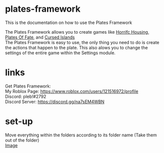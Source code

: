 # plates-framework
This is the documentation on how to use the Plates Framework

The Plates Framework allows you to create games like [Horrifc Housing](https://www.roblox.com/games/263761432/UPDATE-Horrific-Housing), [Plates Of Fate](https://www.roblox.com/games/4783966408/Plates-of-Fate-Remastered), and [Cursed Islands](https://www.roblox.com/games/990566015/Cursed-Islands) \
The Plates Framework is easy to use, the only thing you need to do is create the actions that happen to the plate. This also alows you to change the settings of the entire game within the Settings module.

# links
Get Plates Framework: \
My Roblox Page: https://www.roblox.com/users/121516972/profile \
Discord: pleb!#2792 \
Discord Server: https://discord.gg/na7sEM4WBN

# set-up
Move everything within the folders according to its folder name (Take them out of the folder) \
[Image](https://imgur.com/LCqB989.png)
